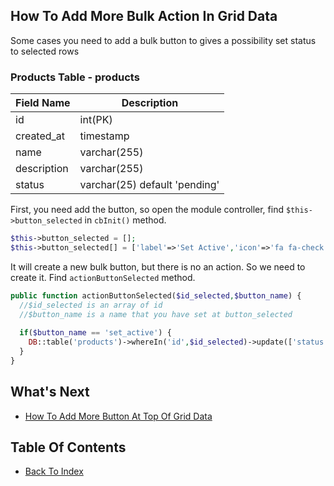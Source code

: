 ## How To Add More Bulk Action In Grid Data

Some cases you need to add a bulk button to gives a possibility set status to selected rows

### Products Table - products
| Field Name | Description |
| ---------- | ----------- |
| id | int(PK) |
| created_at | timestamp |
| name | varchar(255) |
| description | varchar(255) |
| status | varchar(25) default 'pending' |

First, you need add the button, so open the module controller, find `$this->button_selected` in `cbInit()` method.
```php
$this->button_selected = [];
$this->button_selected[] = ['label'=>'Set Active','icon'=>'fa fa-check','name'=>'set_active'];
```
It will create a new bulk button, but there is no an action. So we need to create it. Find `actionButtonSelected` method.
```php
public function actionButtonSelected($id_selected,$button_name) {
  //$id_selected is an array of id 
  //$button_name is a name that you have set at button_selected 
  
  if($button_name == 'set_active') {
    DB::table('products')->whereIn('id',$id_selected)->update(['status'=>'active']);
  }
}
```

## What's Next
- [How To Add More Button At Top Of Grid Data](./how-add-button-top-grid-data.md)

## Table Of Contents
- [Back To Index](./index.md)